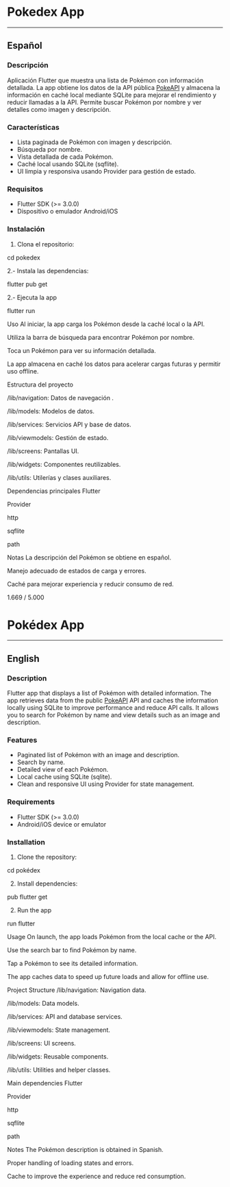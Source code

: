 # Pokedex App

---

## Español

### Descripción

Aplicación Flutter que muestra una lista de Pokémon con información detallada. La app obtiene los datos de la API pública [PokeAPI](https://pokeapi.co/) y almacena la información en caché local mediante SQLite para mejorar el rendimiento y reducir llamadas a la API. Permite buscar Pokémon por nombre y ver detalles como imagen y descripción.

### Características

- Lista paginada de Pokémon con imagen y descripción.
- Búsqueda por nombre.
- Vista detallada de cada Pokémon.
- Caché local usando SQLite (sqflite).
- UI limpia y responsiva usando Provider para gestión de estado.

### Requisitos

- Flutter SDK (>= 3.0.0)
- Dispositivo o emulador Android/iOS

### Instalación

1. Clona el repositorio:

cd pokedex

2.- Instala las dependencias:

flutter pub get

2.- Ejecuta la app

flutter run

Uso
Al iniciar, la app carga los Pokémon desde la caché local o la API.

Utiliza la barra de búsqueda para encontrar Pokémon por nombre.

Toca un Pokémon para ver su información detallada.

La app almacena en caché los datos para acelerar cargas futuras y permitir uso offline.

Estructura del proyecto

/lib/navigation: Datos de navegación .

/lib/models: Modelos de datos.

/lib/services: Servicios API y base de datos.

/lib/viewmodels: Gestión de estado.

/lib/screens: Pantallas UI.

/lib/widgets: Componentes reutilizables.

/lib/utils: Utilerías y clases auxiliares.

Dependencias principales
Flutter

Provider

http

sqflite

path

Notas
La descripción del Pokémon se obtiene en español.

Manejo adecuado de estados de carga y errores.

Caché para mejorar experiencia y reducir consumo de red.

1.669 / 5.000

# Pokédex App

---

## English

### Description

Flutter app that displays a list of Pokémon with detailed information. The app retrieves data from the public [PokeAPI](https://pokeapi.co/) API and caches the information locally using SQLite to improve performance and reduce API calls. It allows you to search for Pokémon by name and view details such as an image and description.

### Features

- Paginated list of Pokémon with an image and description.
- Search by name.
- Detailed view of each Pokémon.
- Local cache using SQLite (sqlite).
- Clean and responsive UI using Provider for state management.

### Requirements

- Flutter SDK (>= 3.0.0)
- Android/iOS device or emulator

### Installation

1. Clone the repository:

cd pokédex

2. Install dependencies:

pub flutter get

2. Run the app

run flutter

Usage
On launch, the app loads Pokémon from the local cache or the API.

Use the search bar to find Pokémon by name.

Tap a Pokémon to see its detailed information.

The app caches data to speed up future loads and allow for offline use.

Project Structure
/lib/navigation: Navigation data.
 
/lib/models: Data models.

/lib/services: API and database services.

/lib/viewmodels: State management.

/lib/screens: UI screens.

/lib/widgets: Reusable components.

/lib/utils: Utilities and helper classes.

Main dependencies
Flutter

Provider

http

sqflite

path

Notes
The Pokémon description is obtained in Spanish.

Proper handling of loading states and errors.

Cache to improve the experience and reduce red consumption.
